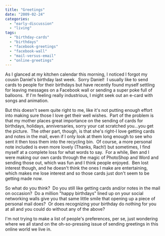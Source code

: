 ```yaml
---
title: "Greetings"
date: "2009-02-24"
categories: 
  - "early-discussion"
  - "living"
tags: 
  - "birthday-cards"
  - "birthdays"
  - "facebook-greetings"
  - "facebook-wall"
  - "mail-versus-email"
  - "online-greetings"
---
```


As I glanced at my kitchen calendar this morning, I noticed I forgot my cousin Daniel's birthday last week.  Sorry Daniel!  I usually like to send cards to people for their birthdays but have recently found myself settling for leaving messages on a Facebook wall or sending a super poke full of balloons.  If I'm feeling really industrious, I might seek out an e-card with songs and animation.

<!--more-->

But this doesn't seem quite right to me, like it's not putting enough effort into making sure those I love get their well wishes.  Part of the problem is that my mother places great importance on the sending of cards for birthdays, holidays, anniversaries, sorry your cat scratched you...you get the picture.  The other part, though, is that she's right-I love getting cards and notes in the mail, even if I only look at them long enough to see who sent it then toss them into the recycling bin.  Of course, a more personal note included is even more lovely (Thanks, Rach!) but sometimes, I find myself at a complete loss for what words to say.  For a while, Ben and I were making our own cards through the magic of PhotoShop and Word and sending those out, which was fun and I think people enjoyed.  Ben lost interest though, and he doesn't think the ones I make are entertaining, which makes me lose interest and so those cards just don't seem to be getting made now.

So what do you think?  Do you still like getting cards and/or notes in the mail on occasion?  Do a million "happy birthdays" lined up on your social networking walls give you that same little smile that opening up a piece of personal mail does?  Or does recognizing your birthday do nothing for you at all and you could do without any of the above?

I'm not trying to make a list of people's preferences, per se, just wondering where we all stand on the oh-so-pressing issue of sending greetings in this online world we live in.
